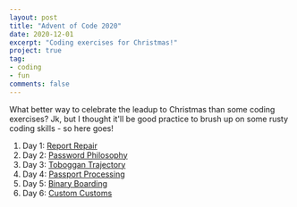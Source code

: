 ```yaml
---
layout: post
title: "Advent of Code 2020"
date: 2020-12-01
excerpt: "Coding exercises for Christmas!"
project: true
tag: 
- coding
- fun
comments: false
---
```


What better way to celebrate the leadup to Christmas than some coding exercises? Jk, but I thought it'll be good practice to brush up on some rusty coding skills - so here goes!

1. Day 1: [Report Repair]({{site.url}}/aoc-day-1)
2. Day 2: [Password Philosophy]({{site.url}}/aoc-day-2)
3. Day 3: [Toboggan Trajectory]({{site.url}}/aoc-day-3-4)
4. Day 4: [Passport Processing]({{site.url}}/aoc-day-3-4)
5. Day 5: [Binary Boarding]({{site.url}}/aoc-day-5-6)
6. Day 6: [Custom Customs]({{site.url}}/aoc-day-5-6)
